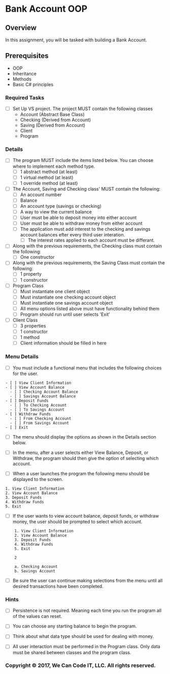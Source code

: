
# Bank Account OOP 

## Overview

In this assignment, you will be tasked with building a Bank Account. 

## Prerequisites
- OOP
- Inheritance
- Methods
- Basic C# principles

### Required Tasks

- [ ] Set Up VS project. The project MUST contain the following classes
	- Account (Abstract Base Class)
	- Checking (Derived from Account)
	- Saving (Derived from Account)
	- Client 
	- Program 

### Details
- [ ] The program MUST include the items listed below. You can choose where to implement each method type.
	- [ ] 1 abstract method (at least)
	- [ ] 1 virtual method (at least)
	- [ ] 1 override method (at least)

- [ ] The Account, Saving and Checking class' MUST contain the following:
	- [ ] An account number
	- [ ] Balance
	- [ ] An account type (savings or checking)
	- [ ] A way to view the current balance
	- [ ] User must be able to deposit money into either account
	- [ ] User must be able to withdraw money from either account
	- [ ] The application must add interest to the checking and savings account balances efter every third user interation.
		- [ ] The interest rates applied to each account must be differant.

- [ ] Along with the previous requirements, the Checking class must contain the following:
	- [ ] One constructor 

- [ ] Along with the previous requirements, the Saving Class must contain the following:
    - [ ] 1 property
    - [ ] 1 constructor

- [ ] Program Class
    - [ ] Must instantiate one client object
    - [ ] Must instantiate one checking account object
    - [ ] Must instantiate one savings account object
    - [ ] All menu options listed above must have functionality behind them
    - [ ] Program should run until user selects 'Exit'

- [ ] Client Class
	- [ ] 3 properties
	- [ ] 1 constructor
	- [ ] 1 method
	- [ ] Client information should be filled in here

### Menu Details
- [ ] You must include a functional menu that includes the following choices for the user.
```
- [ ] View Client Information
- [ ] View Account Balance
  - [ ] Checking Account Balance
  - [ ] Savings Account Balance
- [ ] Deposit Funds
  - [ ] To Checking Account
  - [ ] To Savings Account
- [ ] Withdraw Funds
  - [ ] From Checking Account
  - [ ] From Savings Account
- [ ] Exit
```
- [ ] The menu should display the options as shown in the Details section below.
- [ ] In the menu, after a user selects either View Balance, Deposit, or Withdraw, the program should then give the option of selecting which account.

- [ ] When a user launches the program the following menu should be displayed to the screen.
```
1. View Client Information
2. View Account Balance
3. Deposit Funds
4. Withdraw Funds
5. Exit
```

- [ ] If the user wants to view account balance, deposit funds, or withdraw money, the user should be prompted to select which account.
```
	1. View Client Information
	2. View Account Balance
	3. Deposit Funds
	4. Withdraw Funds
	5. Exit

	2

	a. Checking Account
	b. Savings Account
```

- [ ] Be sure the user can continue making selections from the menu until all desired transactions have been completed.
### Hints

- [ ] Persistence is not required. Meaning each time you run the program all of the values can reset.

- [ ] You can choose any starting balance to begin the program.

- [ ] Think about what data type should be used for dealing with money.

- [ ] All user interaction must be performed in the Program class. Only data must be shared between classes and the program class.
### Copyright &copy; 2017, We Can Code IT, LLC. All rights reserved.
